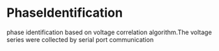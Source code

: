 # PhaseIdentification
phase identification based on voltage correlation algorithm.The voltage series were collected by serial port communication 
